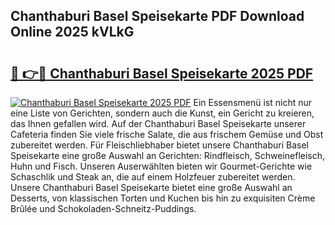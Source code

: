 ## Chanthaburi Basel Speisekarte PDF Download Online 2025 kVLkG

# <h2><a href="http://gcaab6.nevu.top/?p=Chanthaburi+Basel+Speisekarte">🔗 👉🔴 Chanthaburi Basel Speisekarte 2025 PDF</a></h2>

[![Chanthaburi Basel Speisekarte 2025 PDF](https://i.imgur.com/dBaPXMq.png)](http://gcaab6.nevu.top/?p=Chanthaburi+Basel+Speisekarte)
Ein Essensmenü ist nicht nur eine Liste von Gerichten, sondern auch die Kunst, ein Gericht zu kreieren, das Ihnen gefallen wird. Auf der Chanthaburi Basel Speisekarte unserer Cafeteria finden Sie viele frische Salate, die aus frischem Gemüse und Obst zubereitet werden. Für Fleischliebhaber bietet unsere Chanthaburi Basel Speisekarte eine große Auswahl an Gerichten: Rindfleisch, Schweinefleisch, Huhn und Fisch. Unseren Auserwählten bieten wir Gourmet-Gerichte wie Schaschlik und Steak an, die auf einem Holzfeuer zubereitet werden. Unsere Chanthaburi Basel Speisekarte bietet eine große Auswahl an Desserts, von klassischen Torten und Kuchen bis hin zu exquisiten Crème Brûlée und Schokoladen-Schneitz-Puddings.
